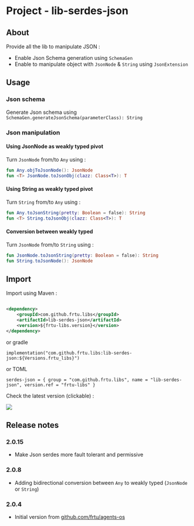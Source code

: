 # Project - lib-serdes-json

## About

Provide all the lib to manipulate JSON :

* Enable Json Schema generation using `SchemaGen`
* Enable to manipulate object with `JsonNode` & `String` using `JsonExtension`

## Usage

### Json schema

Generate Json schema using `SchemaGen.generateJsonSchema(parameterClass): String`

### Json manipulation

#### Using JsonNode as weakly typed pivot

Turn `JsonNode` from/to `Any` using :

```kotlin
fun Any.objToJsonNode(): JsonNode
fun <T> JsonNode.toJsonObj(clazz: Class<T>): T
```

#### Using String as weakly typed pivot

Turn `String` from/to `Any` using :

```kotlin
fun Any.toJsonString(pretty: Boolean = false): String
fun <T> String.toJsonObj(clazz: Class<T>): T
```

#### Conversion between weakly typed

Turn `JsonNode` from/to `String` using :

```kotlin
fun JsonNode.toJsonString(pretty: Boolean = false): String
fun String.toJsonNode(): JsonNode
```

## Import

Import using Maven :

```XML

<dependency>
    <groupId>com.github.frtu.libs</groupId>
    <artifactId>lib-serdes-json</artifactId>
    <version>${frtu-libs.version}</version>
</dependency>
```

or gradle

```
implementation("com.github.frtu.libs:lib-serdes-json:${Versions.frtu_libs}")
```

or TOML

```
serdes-json = { group = "com.github.frtu.libs", name = "lib-serdes-json", version.ref = "frtu-libs" }
```

Check the latest version (clickable) :

[<img src="https://img.shields.io/maven-central/v/com.github.frtu.libs/lib-serdes-json.svg?label=latest%20release%20:%20lib-serdes-json"/>](https://search.maven.org/#search%7Cga%7C1%7Ca%3A%22lib-utils%22+g%3A%22com.github.frtu.libs%22)

## Release notes

### 2.0.15

* Make Json serdes more fault tolerant and permissive

### 2.0.8

* Adding bidirectional conversion between `Any` to weakly typed (`JsonNode` or `String`)

### 2.0.4

* Initial version from [github.com/frtu/agents-os](https://github.com/frtu/agents-os)
